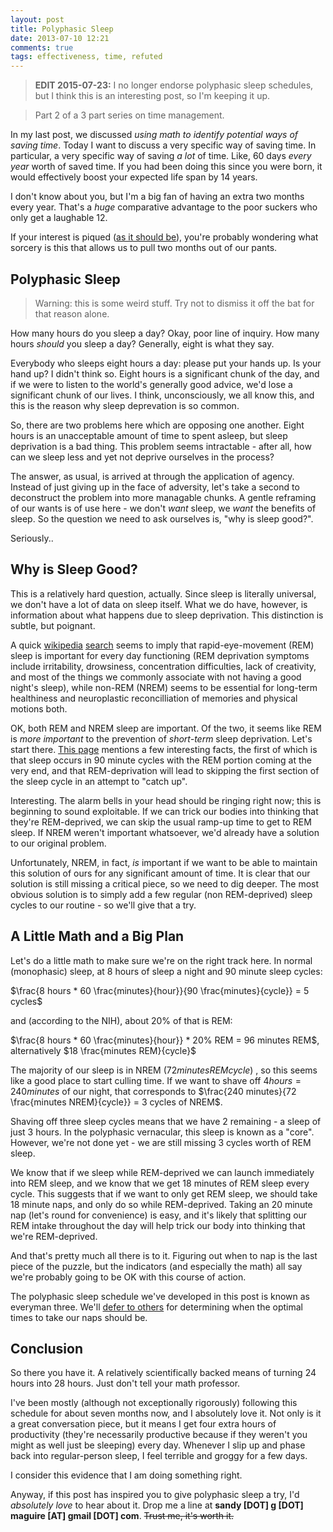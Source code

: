 ```yaml
---
layout: post
title: Polyphasic Sleep
date: 2013-07-10 12:21
comments: true
tags: effectiveness, time, refuted
---
```


> **EDIT 2015-07-23:** I no longer endorse polyphasic sleep schedules, but I
think this is an interesting post, so I'm keeping it up.

> Part 2 of a 3 part series on time management.

In my last post, we discussed *using math to identify potential ways of saving
time*. Today I want to discuss a very specific way of saving time. In
particular, a very specific way of saving *a lot* of time. Like, 60 days *every
year* worth of saved time. If you had been doing this since you were born, it
would effectively boost your expected life span by 14 years.

I don't know about you, but I'm a big fan of having an extra two months every
year. That's a *huge* comparative advantage to the poor suckers who only get a
laughable 12.

If your interest is piqued ([as it should be][more]), you're probably wondering
what sorcery is this that allows us to pull two months out of our pants.

[more]: http://lesswrong.com/lw/2c/a_sense_that_more_is_possible/

## Polyphasic Sleep

> Warning: this is some weird stuff. Try not to dismiss it off the bat for that
> reason alone.

How many hours do you sleep a day? Okay, poor line of inquiry. How many hours
*should* you sleep a day? Generally, eight is what they say.

Everybody who sleeps eight hours a day: please put your hands up. Is your hand
up? I didn't think so. Eight hours is a significant chunk of the day, and if we
were to listen to the world's generally good advice, we'd lose a significant
chunk of our lives. I think, unconsciously, we all know this, and this is the
reason why sleep deprevation is so common.

So, there are two problems here which are opposing one another. Eight hours is
an unacceptable amount of time to spent asleep, but sleep deprivation is a bad
thing. This problem seems intractable - after all, how can we sleep less and yet
not deprive ourselves in the process?

The answer, as usual, is arrived at through the application of agency. Instead
of just giving up in the face of adversity, let's take a second to deconstruct
the problem into more managable chunks. A gentle reframing of our wants is of
use here - we don't *want* sleep, we *want* the benefits of sleep. So the
question we need to ask ourselves is, "why is sleep good?".

Seriously..

## Why is Sleep Good?

This is a relatively hard question, actually. Since sleep is literally
universal, we don't have a lot of data on sleep itself. What we do have,
however, is information about what happens due to sleep deprivation. This
distinction is subtle, but poignant.

A quick [wikipedia][sleepdep] [search][rem] seems to imply that
rapid-eye-movement (REM) sleep is important for every day functioning (REM
deprivation symptoms include irritability, drowsiness, concentration
difficulties, lack of creativity, and most of the things we commonly associate
with not having a good night's sleep), while non-REM (NREM) seems to be
essential for long-term healthiness and neuroplastic reconcilliation of memories
and physical motions both.

[sleepdep]: http://en.wikipedia.org/wiki/Sleep_deprivation#Effects_on_the_brain
[rem]: http://en.wikipedia.org/wiki/REM_sleep#Effects_of_REM_sleep_deprivation

OK, both REM and NREM sleep are important. Of the two, it seems like REM is
*more important* to the prevention of *short-term* sleep deprivation. Let's
start there. [This page][understand] mentions a few interesting facts, the first
of which is that sleep occurs in 90 minute cycles with the REM portion coming at
the very end, and that REM-deprivation will lead to skipping the first section
of the sleep cycle in an attempt to "catch up".

[understand]: http://www.ninds.nih.gov/disorders/brain_basics/understanding_sleep.htm#dynamic_activity

Interesting. The alarm bells in your head should be ringing right now; this is
beginning to sound exploitable. If we can trick our bodies into thinking that
they're REM-deprived, we can skip the usual ramp-up time to get to REM sleep. If
NREM weren't important whatsoever, we'd already have a solution to our original
problem.

Unfortunately, NREM, in fact, *is* important if we want to be able to maintain
this solution of ours for any significant amount of time. It is clear that our
solution is still missing a critical piece, so we need to dig deeper. The most
obvious solution is to simply add a few regular (non REM-deprived) sleep cycles
to our routine - so we'll give that a try.

## A Little Math and a Big Plan

Let's do a little math to make sure we're on the right track here. In normal
(monophasic) sleep, at 8 hours of sleep a night and 90 minute sleep cycles:

$\frac{8 hours * 60 \frac{minutes}{hour}}{90 \frac{minutes}{cycle}} = 5 cycles$

and (according to the NIH), about 20% of that is REM:

$\frac{8 hours * 60 \frac{minutes}{hour}} * 20% REM = 96 minutes REM$,
alternatively $18 \frac{minutes REM}{cycle}$

The majority of our sleep is in NREM ($72 {minutes REM}{cycle}$) , so this seems
like a good place to start culling time. If we want to shave off $4 hours = 240
minutes$ of our night, that corresponds to $\frac{240 minutes}{72 \frac{minutes
NREM}{cycle}} = 3 cycles of NREM$.

Shaving off three sleep cycles means that we have 2 remaining - a sleep of just
3 hours. In the polyphasic vernacular, this sleep is known as a "core". However,
we're not done yet - we are still missing 3 cycles worth of REM sleep.

We know that if we sleep while REM-deprived we can launch immediately into REM
sleep, and we know that we get 18 minutes of REM sleep every cycle. This
suggests that if we want to only get REM sleep, we should take 18 minute naps,
and only do so while REM-deprived. Taking an 20 minute nap (let's round for
convenience) is easy, and it's likely that splitting our REM intake throughout
the day will help trick our body into thinking that we're REM-deprived.

And that's pretty much all there is to it. Figuring out when to nap is the last
piece of the puzzle, but the indicators (and especially the math) all say we're
probably going to be OK with this course of action.

The polyphasic sleep schedule we've developed in this post is known as everyman
three. We'll [defer to others][em3] for determining when the optimal times to
take our naps should be.

[em3]: http://www.polyphasicsociety.com/polyphasic-sleep/overviews/everyman/

## Conclusion

So there you have it. A relatively scientifically backed means of turning 24
hours into 28 hours. Just don't tell your math professor.

I've been mostly (although not exceptionally rigorously) following this schedule
for about seven months now, and I absolutely love it. Not only is it a great
conversation piece, but it means I get four extra hours of productivity (they're
necessarily productive because if they weren't you might as well just be
sleeping) every day. Whenever I slip up and phase back into regular-person
sleep, I feel terrible and groggy for a few days.

I consider this evidence that I am doing something right.

Anyway, if this post has inspired you to give polyphasic sleep a try, I'd
*absolutely love* to hear about it. Drop me a line at **sandy [DOT] g [DOT]
maguire [AT] gmail [DOT] com**. <del>Trust me, it's worth it.</del>

